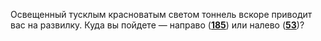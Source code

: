 Освещенный тусклым красноватым светом тоннель вскоре приводит вас на развилку. Куда вы пойдете — направо ([**185**](#n_185)) или налево ([**53**](#n_53))?

